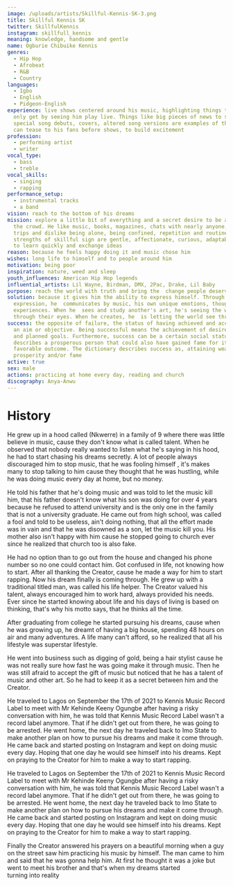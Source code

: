 ```yaml
---
image: /uploads/artists/Skillful-Kennis-SK-3.png
title: Skillful Kennis SK
twitter: SkillfulKennis
instagram: skillfull_kennis
meaning: knowledge, handsome and gentle
name: Ogburie Chibuike Kennis
genres:
  - Hip Hop
  - Afrobeat
  - R&B
  - Country
languages:
  - Igbo
  - English
  - Pidgeon-English
experience: live shows centered around his music, highlighting things they can
  only get by seeing him play live. Things like big pieces of news to share,
  special song debuts, covers, altered song versions are examples of things he
  can tease to his fans before shows, to build excitement
profession:
  - performing artist
  - writer
vocal_type:
  - bass
  - treble
vocal_skills:
  - singing
  - rapping
performance_setup:
  - instrumental tracks
  - a band
vision: reach to the bottom of his dreams
mission: explore a little bit of everything and a secret desire to be ahead of
  the crowd. He like music, books, magazines, chats with nearly anyone, short
  trips and dislike being alone, being confined, repetition and routine. The
  strengths of skillful sign are gentle, affectionate, curious, adaptable, able
  to learn quickly and exchange ideas
reason: because he feels happy doing it and music chose him
wishes: long life to himself and to people around him
motivation: being poor
inspiration: nature, weed and sleep
youth_influences: American Hip Hop legends
influential_artists: Lil Wayne, Birdman, DMX, 2Pac, Drake, Lil Baby
purpose: reach the world with truth and bring the  change people deserve
solution: because it gives him the ability to express himself. Through that
  expression, he  communicates by music, his own unique emotions, thoughts and
  experiences. When he  sees and study another's art, he's seeing the world
  through their eyes. When he creates, he  is letting the world see through him
success: the opposite of failure, the status of having achieved and accomplished
  an aim or objective. Being successful means the achievement of desired visions
  and planned goals. Furthermore, success can be a certain social status that
  describes a prosperous person that could also have gained fame for its
  favorable outcome. The dictionary describes success as, attaining wealth,
  prosperity and/or fame
active: true
sex: male
actions: practicing at home every day, reading and church
discography: Anya-Anwu
---
```


# History

He grew up in a hood called (Nkwerre) in a family of 9 where there was little believe in music, cause they don't know what is called talent. When he observed that nobody really wanted to listen what he's saying in his hood, he had to start chasing his dreams secretly. A lot of people always discouraged him to stop music, that he was fooling himself , it's makes many to stop talking to him cause they thought that he was hustling, while he was doing music every day at home, but no money.

He told his father that he's doing music and was told to let the music kill him, that his father doesn't know what his son was doing for over 4 years because he refused to attend university and is the only one in the family that is not a university graduate. He came out from high school, was called a fool and told to be useless, ain't doing nothing, that all the effort made was in vain and that he was disowned as a son, let the music kill you. His mother also isn't happy with him cause he stopped going to church ever since he realized that church too is also fake.

He had no option than to go out from the house and changed his phone number so no one could contact him. Got confused in life, not knowing how to start. After all thanking the Creator, cause he made a way for him to start rapping. Now his dream finally is coming through. He grew up with a traditional titled man, was called his life helper. The Creator valued his talent, always encouraged him to work hard, always provided his needs. Ever since he started knowing about life and his days of living is based on thinking, that's why his motto says, that he thinks all the time.

After graduating from college he started pursuing his dreams, cause when he was growing up, he dreamt of having a big house, spending 48 hours on air and many adventures. A life many can't afford, so he realized that all his lifestyle was superstar lifestyle.

He went into business such as digging of gold, being a hair stylist cause he was not really sure how fast he was going make it through music. Then he was still afraid to accept the gift of music but noticed that he has a talent of music and other art. So he had to keep it as a secret between him and the Creator.

He traveled to Lagos on September the 17th of 2021 to Kennis Music Record Label to meet with Mr Kehinde Keeny Ogungbe after having a risky conversation with him, he was told that Kennis Music Record Label wasn't a record label anymore. That if he didn't get out from there, he was going to be arrested. He went home, the next day he traveled back to Imo State to make another plan on how to pursue his dreams and make it come through. He came back and started posting on Instagram and kept on doing music every day. Hoping that one day he would see himself into his dreams. Kept on praying to the Creator for him to make a way to start rapping.

He traveled to Lagos on September the 17th of 2021 to Kennis Music Record Label to meet with Mr Kehinde Keeny Ogungbe after having a risky conversation with him, he was told that Kennis Music Record Label wasn't a record label anymore. That if he didn't get out from there, he was going to be arrested. He went home, the next day he traveled back to Imo State to make another plan on how to pursue his dreams and make it come through. He came back and started posting on Instagram and kept on doing music every day. Hoping that one day he would see himself into his dreams. Kept on praying to the Creator for him to make a way to start rapping.

Finally the Creator answered his prayers on a beautiful morning when a guy on the street saw him practicing his music by himself. The man came to him and said that he was gonna help him. At first he thought it was a joke but went to meet his brother and that's when my dreams started turning into reality